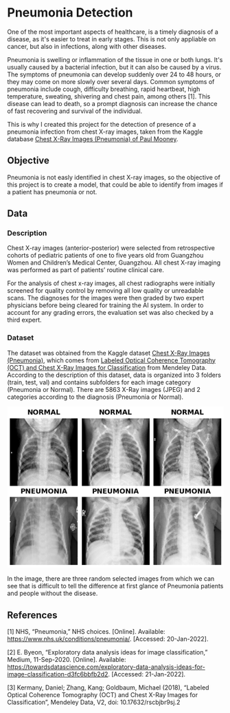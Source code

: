 # Pneumonia Detection

One of the most important aspects of healthcare, is a timely diagnosis of a disease, as it's easier to treat in early stages. This is not only appliable on cancer, but also in infections, along with other diseases.

Pneumonia is swelling or inflammation of the tissue in one or both lungs. It's usually caused by a bacterial infection, but it can also be caused by a virus. The symptoms of pneumonia can develop suddenly over 24 to 48 hours, or they may come on more slowly over several days. Common symptoms of pneumonia include cough, difficulty breathing, rapid heartbeat, high temperature, sweating, shivering and chest pain, among others [1]. This disease can lead to death, so a prompt diagnosis can increase the chance of fast recovering and survival of the individual.

This is why I created this project for the detection of presence of a pneumonia infection from chest X-ray images, taken from the Kaggle database [Chest X-Ray Images (Pneumonia) of Paul Mooney](https://www.kaggle.com/paultimothymooney/chest-xray-pneumonia).

## Objective

Pneumonia is not easly identified in chest X-ray images, so the objective of this project is to create a model, that could be able to identify from images if a patient has pneumonia or not.

## Data

### Description

Chest X-ray images (anterior-posterior) were selected from retrospective cohorts of pediatric patients of one to five years old from Guangzhou Women and Children’s Medical Center, Guangzhou. All chest X-ray imaging was performed as part of patients’ routine clinical care.

For the analysis of chest x-ray images, all chest radiographs were initially screened for quality control by removing all low quality or unreadable scans. The diagnoses for the images were then graded by two expert physicians before being cleared for training the AI system. In order to account for any grading errors, the evaluation set was also checked by a third expert.

### Dataset

The dataset was obtained from the Kaggle dataset [Chest X-Ray Images (Pneumonia)](https://www.kaggle.com/datasets/paultimothymooney/chest-xray-pneumonia), which comes from [Labeled Optical Coherence Tomography (OCT) and Chest X-Ray Images for Classification](https://data.mendeley.com/datasets/rscbjbr9sj/2) from Mendeley Data. According to the description of this dataset, data is organized into 3 folders (train, test, val) and contains subfolders for each image category (Pneumonia or Normal). There are 5863 X-Ray images (JPEG) and 2 categories according to the diagnosis (Pneumonia or Normal).

![Comparative image](https://github.com/dialvedu/PneumoniaDetection/blob/main/normal_pneumonia.png)

In the image, there are three random selected images from which we can see that is difficult to tell the difference at first glance of Pneumonia patients and people without the disease.

## References

[1] NHS, “Pneumonia,” NHS choices. [Online]. Available: https://www.nhs.uk/conditions/pneumonia/. [Accessed: 20-Jan-2022].

[2] E. Byeon, “Exploratory data analysis ideas for image classification,” Medium, 11-Sep-2020. [Online]. Available: https://towardsdatascience.com/exploratory-data-analysis-ideas-for-image-classification-d3fc6bbfb2d2. [Accessed: 21-Jan-2022]. 

[3] Kermany, Daniel; Zhang, Kang; Goldbaum, Michael (2018), “Labeled Optical Coherence Tomography (OCT) and Chest X-Ray Images for Classification”, Mendeley Data, V2, doi: 10.17632/rscbjbr9sj.2
